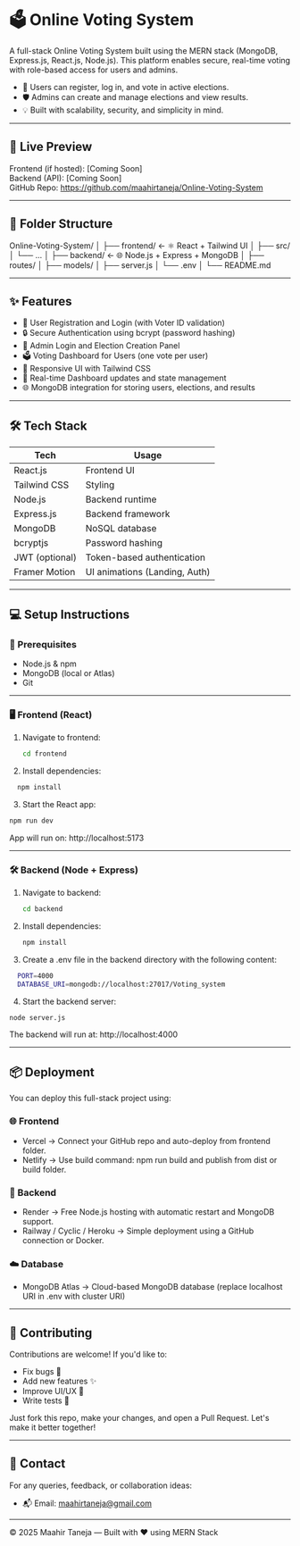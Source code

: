 # 🗳️ Online Voting System

A full-stack Online Voting System built using the MERN stack (MongoDB, Express.js, React.js, Node.js). This platform enables secure, real-time voting with role-based access for users and admins.

- 🎯 Users can register, log in, and vote in active elections.
- 🛡️ Admins can create and manage elections and view results.
- 💡 Built with scalability, security, and simplicity in mind.

---

## 🚀 Live Preview

Frontend (if hosted): [Coming Soon]  
Backend (API): [Coming Soon]  
GitHub Repo: https://github.com/maahirtaneja/Online-Voting-System

---

## 📁 Folder Structure

Online-Voting-System/
│
├── frontend/ ← ⚛️ React + Tailwind UI
│ ├── src/
│ └── ...
│
├── backend/ ← 🌐 Node.js + Express + MongoDB
│ ├── routes/
│ ├── models/
│ ├── server.js
│ └── .env
│
└── README.md


---

## ✨ Features

- 👥 User Registration and Login (with Voter ID validation)
- 🔒 Secure Authentication using bcrypt (password hashing)
- 🧾 Admin Login and Election Creation Panel
- 🗳️ Voting Dashboard for Users (one vote per user)
- 📃 Responsive UI with Tailwind CSS
- 🔄 Real-time Dashboard updates and state management
- 🌐 MongoDB integration for storing users, elections, and results

---

## 🛠️ Tech Stack

| Tech         | Usage                          |
|--------------|--------------------------------|
| React.js     | Frontend UI                    |
| Tailwind CSS | Styling                        |
| Node.js      | Backend runtime                |
| Express.js   | Backend framework              |
| MongoDB      | NoSQL database                 |
| bcryptjs     | Password hashing               |
| JWT (optional)| Token-based authentication   |
| Framer Motion| UI animations (Landing, Auth)  |

---

## 💻 Setup Instructions

### 🔧 Prerequisites

- Node.js & npm
- MongoDB (local or Atlas)
- Git

---

### 🖥️ Frontend (React)

1. Navigate to frontend:
   ```bash
   cd frontend
   ```
2. Install dependencies:
```bash
  npm install
```
3. Start the React app:
```bash
npm run dev
```
App will run on: http://localhost:5173

---

### 🛠️ Backend (Node + Express)

1. Navigate to backend:

   ```bash
   cd backend
   ```
2. Install dependencies:
   ```bash
   npm install
   ```
3. Create a .env file in the backend directory with the following content:
```bash
  PORT=4000
  DATABASE_URI=mongodb://localhost:27017/Voting_system
```
4. Start the backend server:
```bash
node server.js
```
The backend will run at: http://localhost:4000

---


## 📦 Deployment

You can deploy this full-stack project using:

### 🌐 Frontend
- Vercel → Connect your GitHub repo and auto-deploy from frontend folder.
- Netlify → Use build command: npm run build and publish from dist or build folder.

### 🔧 Backend
- Render → Free Node.js hosting with automatic restart and MongoDB support.
- Railway / Cyclic / Heroku → Simple deployment using a GitHub connection or Docker.

### ☁️ Database
- MongoDB Atlas → Cloud-based MongoDB database (replace localhost URI in .env with cluster URI)

---

## 🤝 Contributing

Contributions are welcome! If you'd like to:
- Fix bugs 🐞
- Add new features ✨
- Improve UI/UX 🎨
- Write tests 🧪

Just fork this repo, make your changes, and open a Pull Request. Let's make it better together!

---

## 📧 Contact

For any queries, feedback, or collaboration ideas:

- 📬 Email: [maahirtaneja@gmail.com](mailto:maahirtaneja@gmail.com)

---

© 2025 Maahir Taneja — Built with ❤️ using MERN Stack  

